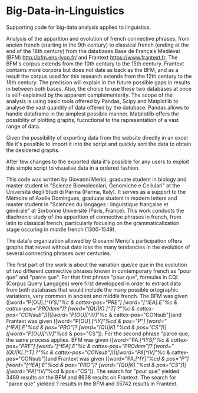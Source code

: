 # Big-Data-in-Linguistics
Supporting code for big-data analysis applied to linguistics.

Analysis of the apparition and evolution of french connective phrases, from ancien french (starting in the 9th century) to classical french (ending at the end of the 18th century) from the databases Base de Français Médiéval (BFM) http://bfm.ens-lyon.fr/ and Frantext https://www.frantext.fr. The BFM's corpus extends from the 10th century to the 15th century. Frantext contains more corpora but does not date as back as the BFM, and as a result the corpus used for this research extends from the 12th century to the 18th century. The precision will explain in the future possible gaps in results in between both bases. Also, the choice to use these two databases at once is self-explained by the apparent complementarity. The scope of the analysis is using basic tools offered by Pandas, Scipy and Matplotlib to analyse the vast quantity of data offered by the database. 
Pandas allows to handle dataframe in the simplest possible manner.
Matplotlib offers the possiblity of plotting graphs, fucnctional to the rapresentation of a vast range of data. 

Given the possibility of exporting data from the website directly in an excel file it's possible to import it into the script and quickly sort the data to obtain the desidered graphs. 

After few changes to the exported data it's possible for any users to exploit this simple script to visualise data in a ordered fashion.

This code was written by Giovanni Merici, graduate student in biology and master student in "Scienze Biomolecolari, Genomiche e Cellulari" at the Università degli Studi di Parma (Parma, Italy). It serves as a support to the Mémoire of Axelle Domingues, graduate student in modern letters and master student in "Sciences du langages : linguistique française et générale" at Sorbonne Université (Paris, France). This work conducts the diachronic study of the apparition of connective phrases in french, from latin to classical french, particularly focusing on the grammaticalization stage occuring in middle french (1300-1549). 

The data's organization allowed by Giovanni Merici's participation offers graphs that reveal without data loss the many tendancies in the evolution of several connecting phrases over centuries. 

The first part of the work is about the variation que/ce que in the evolution of two different connective phrases known in contemporary french as "pour que" and "parce que".
For that first phrase "pour que", formulas in CQL (Corpus Query Langages) were first developped in order to extract data from both databases that would include the many possible ortographic variations, very common in ancient and middle french. The BFM was given ([word="P[OU].*[^IYS]"%c & cattex-pos="PRE"] [word="[^IEA].*E"%c & cattex-pos="PROdem"]? [word="(QU|K).*[^T] ?"%c & cattex-pos="CONsub"])|([word="P[OU][^IV]*"%c & cattex-pos="CONsub"])and Frantext was given ([word="P[OU].*[^IY]"%cd & pos="P"] [word="[^IEA].*E"%cd & pos="PRO"]? [word="(QU|K).*"%cd & pos="CS"])|([word="P[OU][^IV]*"%cd & pos="CS"]).
For the second phrase "parce que, the same process applies. BFM was given ([word="PA.*[^IYS]"%c & cattex-pos="PRE"] [word="[^IEA].*E"%c & cattex-pos="PROdem"]? [word="(QU|K).*[^T] ?"%c & cattex-pos="CONsub"])|([word="PA[^IV]*"%c & cattex-pos="CONsub"])and Frantext was given ([word="PA.*[^IY]"%cd & pos="P"] [word="[^IEA].*E"%cd & pos="PRO"]? [word="(QU|K).*"%cd & pos="CS"])|([word="PA[^IV]*"%cd & pos="CS"]).
The search for "pour que" yielded 3489 results on the BFM and 8638 results on Frantext. The search for "parce que" yielded ? results in the BFM and 35742 results in Frantext.
